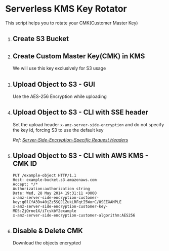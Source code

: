 # Serverless KMS Key Rotator
This script helps you to rotate your CMK(Customer Master Key)

1. ## Create S3 Bucket

1. ## Create Custom Master Key(CMK) in KMS
    We will use this key exclusively for S3 usage

1. ## Upload Object to S3 - GUI
    Use the AES-256 Encryption while uploading

1. ## Upload Object to S3 - CLI with SSE header
    Set the upload header `x-amz-server-side​-encryption` and do not specify the key id, forcing S3 to use the default key

    _Ref: [Server-Side-Encryption-Specific Request Headers](https://docs.aws.amazon.com/AmazonS3/latest/API/RESTObjectPUT.html)_



1. ## Upload Object to S3 - CLI with AWS KMS - CMK ID


    ```
    PUT /example-object HTTP/1.1
    Host: example-bucket.s3.amazonaws.com   
    Accept: */*   
    Authorization:authorization string   
    Date: Wed, 28 May 2014 19:31:11 +0000   
    x-amz-server-side-encryption-customer-key:g0lCfA3Dv40jZz5SQJ1ZukLRFqtI5WorC/8SEEXAMPLE   
    x-amz-server-side-encryption-customer-key-MD5:ZjQrne1X/iTcskbY2example   
    x-amz-server-side-encryption-customer-algorithm:AES256
    ```

1. ## Disable & Delete CMK
    Download the objects encrypted 